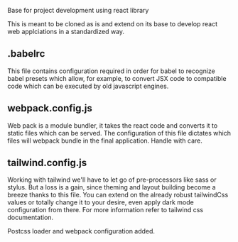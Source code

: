 Base for project development using react library

This is meant to be cloned as is and extend on its base to develop react web applciations in a standardized way.

## .babelrc

This file contains configuration required in order for babel to recognize babel presets which allow, for example, to convert JSX code to compatible code which can be executed by old javascript engines.

## webpack.config.js

Web pack is a module bundler, it takes the react code and converts it to static files which can be served. The configuration of this file  dictates which files will webpack bundle in the final application. Handle with care.

## tailwind.config.js

Working with tailwind we'll have to let go of pre-processors like sass or stylus. But a loss is a gain, since theming and layout building become a breeze thanks to this file. You can extend on the already robust tailwindCss values or totally change it to your desire, even apply dark mode configuration from there. For more information refer to tailwind css documentation.

Postcss loader and webpack configuration added.
